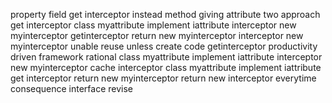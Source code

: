 property field get interceptor instead method giving attribute two approach get interceptor class myattribute implement iattribute interceptor new myinterceptor getinterceptor return new myinterceptor interceptor new myinterceptor unable reuse unless create code getinterceptor productivity driven framework rational class myattribute implement iattribute interceptor new myinterceptor cache interceptor class myattribute implement iattribute get interceptor return new myinterceptor return new interceptor everytime consequence interface revise